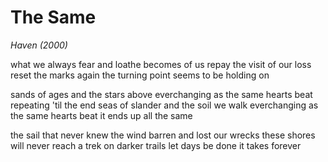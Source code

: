 # The Same

*Haven (2000)*

what we always fear and loathe
becomes of us
repay the visit of our loss
reset the marks again
the turning point
seems to be holding on

sands of ages and the stars above
everchanging as the same hearts beat
repeating 'til the end
seas of slander and the soil we walk
everchanging as the same hearts beat
it ends up all the same

the sail that never knew the wind
barren and lost
our wrecks these shores will never reach
a trek on darker trails
let days be done
it takes forever
